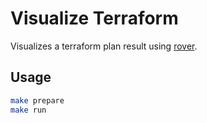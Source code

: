 # Visualize Terraform

Visualizes a terraform plan result using [rover](https://github.com/im2nguyen/rover).

## Usage

``` sh
make prepare
make run
```

